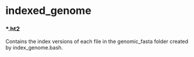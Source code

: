 # indexed_genome

### *.ht2
Contains the index versions of each file in the genomic_fasta folder created by index_genome.bash.
